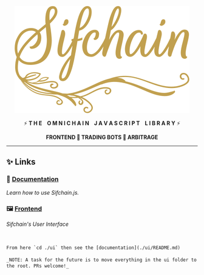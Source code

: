<p align="center"><a href="https://dex.sifchain.finance" target="_blank" rel="noopener noreferrer"><img src="https://raw.githubusercontent.com/Sifchain/.github/main/assets/Sifchain%20Logo.svg"/>
</a></p>
<p align="center">
⚡️ <b>T H E &nbsp;&nbsp; O M N I C H A I N &nbsp;&nbsp; J A V A S C R I P T &nbsp;&nbsp;  L I B R A R Y</b> ⚡️
</p>
<p align="center">
  <b>
  FRONTEND 🤝 TRADING BOTS 🤝 ARBITRAGE
  </b>
</p>
<hr>


## ✨ Links

### 📖 [Documentation](https://github.com/Sifchain/sifchain-ui/tree/develop/ui/core#getting-started)
_Learn how to use Sifchain.js._

### 🖼 [Frontend](https://github.com/Sifchain/sifchain-ui) 
_Sifchain's User Interface_

&nbsp;

```
From here `cd ./ui` then see the [documentation](./ui/README.md)

_NOTE: A task for the future is to move everything in the ui folder to the root. PRs welcome!_
```
